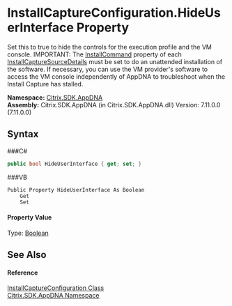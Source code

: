 # InstallCaptureConfiguration.HideUserInterface Property 
 

Set this to true to hide the controls for the execution profile and the VM console. IMPORTANT: The <a href="P_Citrix_SDK_AppDNA_InstallCaptureSourceDetails_InstallCommand">InstallCommand</a> property of each <a href="T_Citrix_SDK_AppDNA_InstallCaptureSourceDetails">InstallCaptureSourceDetails</a> must be set to do an unattended installation of the software. If necessary, you can use the VM provider's software to access the VM console independently of AppDNA to troubleshoot when the Install Capture has stalled.

**Namespace:**&nbsp;<a href="N_Citrix_SDK_AppDNA">Citrix.SDK.AppDNA</a><br />**Assembly:**&nbsp;Citrix.SDK.AppDNA (in Citrix.SDK.AppDNA.dll) Version: 7.11.0.0 (7.11.0.0)

## Syntax

###C#
```csharp
public bool HideUserInterface { get; set; }
```

###VB
```vbnet
Public Property HideUserInterface As Boolean
	Get
	Set
```


#### Property Value
Type: <a href="http://msdn2.microsoft.com/en-us/library/a28wyd50" target="_blank">Boolean</a>

## See Also


#### Reference
<a href="T_Citrix_SDK_AppDNA_InstallCaptureConfiguration">InstallCaptureConfiguration Class</a><br /><a href="N_Citrix_SDK_AppDNA">Citrix.SDK.AppDNA Namespace</a><br />
